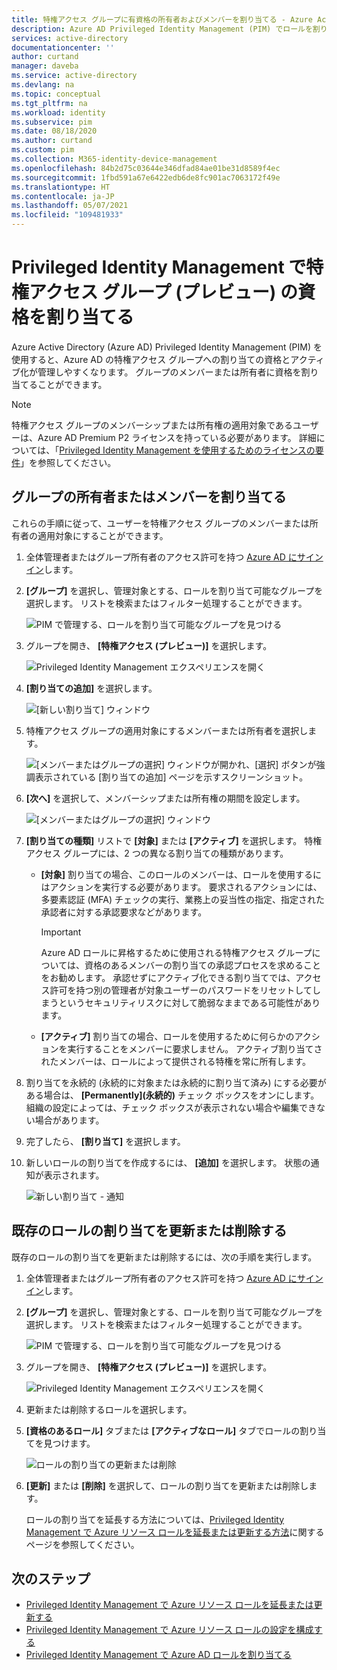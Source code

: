 ```yaml
---
title: 特権アクセス グループに有資格の所有者およびメンバーを割り当てる - Azure Active Directory
description: Azure AD Privileged Identity Management (PIM) でロールを割り当て可能なグループの有資格の所有者またはメンバーを割り当てる方法について説明します。
services: active-directory
documentationcenter: ''
author: curtand
manager: daveba
ms.service: active-directory
ms.devlang: na
ms.topic: conceptual
ms.tgt_pltfrm: na
ms.workload: identity
ms.subservice: pim
ms.date: 08/18/2020
ms.author: curtand
ms.custom: pim
ms.collection: M365-identity-device-management
ms.openlocfilehash: 84b2d75c03644e346dfad84ae01be31d8589f4ec
ms.sourcegitcommit: 1fbd591a67e6422edb6de8fc901ac7063172f49e
ms.translationtype: HT
ms.contentlocale: ja-JP
ms.lasthandoff: 05/07/2021
ms.locfileid: "109481933"
---
```

# <a name="assign-eligibility-for-a-privileged-access-group-preview-in-privileged-identity-management"></a>Privileged Identity Management で特権アクセス グループ (プレビュー) の資格を割り当てる

Azure Active Directory (Azure AD) Privileged Identity Management (PIM) を使用すると、Azure AD の特権アクセス グループへの割り当ての資格とアクティブ化が管理しやすくなります。 グループのメンバーまたは所有者に資格を割り当てることができます。

>[!NOTE]
>特権アクセス グループのメンバーシップまたは所有権の適用対象であるユーザーは、Azure AD Premium P2 ライセンスを持っている必要があります。 詳細については、「[Privileged Identity Management を使用するためのライセンスの要件](subscription-requirements.md)」を参照してください。

## <a name="assign-an-owner-or-member-of-a-group"></a>グループの所有者またはメンバーを割り当てる

これらの手順に従って、ユーザーを特権アクセス グループのメンバーまたは所有者の適用対象にすることができます。

1. 全体管理者またはグループ所有者のアクセス許可を持つ [Azure AD にサインイン](https://aad.portal.azure.com)します。
1. **[グループ]** を選択し、管理対象とする、ロールを割り当て可能なグループを選択します。 リストを検索またはフィルター処理することができます。

    ![PIM で管理する、ロールを割り当て可能なグループを見つける](./media/groups-assign-member-owner/groups-list-in-azure-ad.png)

1. グループを開き、 **[特権アクセス (プレビュー)]** を選択します。

    ![Privileged Identity Management エクスペリエンスを開く](./media/groups-assign-member-owner/groups-discover-groups.png)

1. **[割り当ての追加]** を選択します。

    ![[新しい割り当て] ウィンドウ](./media/groups-assign-member-owner/groups-add-assignment.png)

1. 特権アクセス グループの適用対象にするメンバーまたは所有者を選択します。

    ![[メンバーまたはグループの選択] ウィンドウが開かれ、[選択] ボタンが強調表示されている [割り当ての追加] ページを示すスクリーンショット。](./media/groups-assign-member-owner/add-assignments.png)

1. **[次へ]** を選択して、メンバーシップまたは所有権の期間を設定します。

    ![[メンバーまたはグループの選択] ウィンドウ](./media/groups-assign-member-owner/assignment-duration.png)

1. **[割り当ての種類]** リストで **[対象]** または **[アクティブ]** を選択します。 特権アクセス グループには、2 つの異なる割り当ての種類があります。

    - **[対象]** 割り当ての場合、このロールのメンバーは、ロールを使用するにはアクションを実行する必要があります。 要求されるアクションには、多要素認証 (MFA) チェックの実行、業務上の妥当性の指定、指定された承認者に対する承認要求などがあります。 

      > [!Important]
      > Azure AD ロールに昇格するために使用される特権アクセス グループについては、資格のあるメンバーの割り当ての承認プロセスを求めることをお勧めします。 承認せずにアクティブ化できる割り当てでは、アクセス許可を持つ別の管理者が対象ユーザーのパスワードをリセットしてしまうというセキュリティリスクに対して脆弱なままである可能性があります。

    - **[アクティブ]** 割り当ての場合、ロールを使用するために何らかのアクションを実行することをメンバーに要求しません。 アクティブ割り当てされたメンバーは、ロールによって提供される特権を常に所有します。

1. 割り当てを永続的 (永続的に対象または永続的に割り当て済み) にする必要がある場合は、 **[Permanently]\(永続的\)** チェック ボックスをオンにします。 組織の設定によっては、チェック ボックスが表示されない場合や編集できない場合があります。

1. 完了したら、 **[割り当て]** を選択します。

1. 新しいロールの割り当てを作成するには、 **[追加]** を選択します。 状態の通知が表示されます。

    ![新しい割り当て - 通知](./media/groups-assign-member-owner/groups-assignment-notification.png)

## <a name="update-or-remove-an-existing-role-assignment"></a>既存のロールの割り当てを更新または削除する

既存のロールの割り当てを更新または削除するには、次の手順を実行します。

1. 全体管理者またはグループ所有者のアクセス許可を持つ [Azure AD にサインイン](https://aad.portal.azure.com)します。
1. **[グループ]** を選択し、管理対象とする、ロールを割り当て可能なグループを選択します。 リストを検索またはフィルター処理することができます。

    ![PIM で管理する、ロールを割り当て可能なグループを見つける](./media/groups-assign-member-owner/groups-list-in-azure-ad.png)

1. グループを開き、 **[特権アクセス (プレビュー)]** を選択します。

    ![Privileged Identity Management エクスペリエンスを開く](./media/groups-assign-member-owner/groups-discover-groups.png)

1. 更新または削除するロールを選択します。

1. **[資格のあるロール]** タブまたは **[アクティブなロール]** タブでロールの割り当てを見つけます。

    ![ロールの割り当ての更新または削除](./media/groups-assign-member-owner/groups-bring-under-management.png)

1. **[更新]** または **[削除]** を選択して、ロールの割り当てを更新または削除します。

    ロールの割り当てを延長する方法については、[Privileged Identity Management で Azure リソース ロールを延長または更新する方法](pim-resource-roles-renew-extend.md)に関するページを参照してください。

## <a name="next-steps"></a>次のステップ

- [Privileged Identity Management で Azure リソース ロールを延長または更新する](pim-resource-roles-renew-extend.md)
- [Privileged Identity Management で Azure リソース ロールの設定を構成する](pim-resource-roles-configure-role-settings.md)
- [Privileged Identity Management で Azure AD ロールを割り当てる](pim-how-to-add-role-to-user.md)
